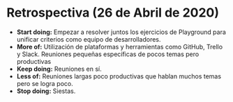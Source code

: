 # Retrospectiva (26 de Abril de 2020)

- **Start doing:** Empezar a resolver juntos los ejercicios de Playground para unificar criterios como equipo de desarrolladores.
- **More of:** Utilización de plataformas y herramientas como GitHub, Trello y Slack. Reuniones pequeñas específicas de pocos temas pero productivas
- **Keep doing:** Reuniones en sí.
- **Less of:** Reuniones largas poco productivas que hablan muchos temas pero se logra poco.
- **Stop doing:** Siestas.